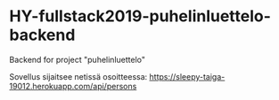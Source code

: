 # HY-fullstack2019-puhelinluettelo-backend
Backend for project "puhelinluettelo"

Sovellus sijaitsee netissä osoitteessa:
https://sleepy-taiga-19012.herokuapp.com/api/persons
